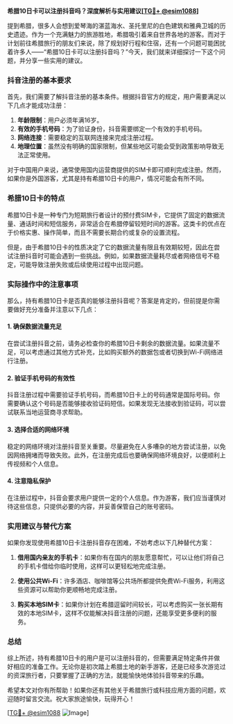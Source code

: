 **希腊10日卡可以注册抖音吗？深度解析与实用建议[[TG💪+ @esim1088](https://t.me/s/esim1088)]**

提到希腊，很多人会想到爱琴海的湛蓝海水、圣托里尼的白色建筑和雅典卫城的历史遗迹。作为一个充满魅力的旅游胜地，希腊吸引着来自世界各地的游客。而对于计划前往希腊旅行的朋友们来说，除了规划好行程和住宿，还有一个问题可能困扰着许多人——“希腊10日卡可以注册抖音吗？”今天，我们就来详细探讨一下这个问题，并分享一些实用的建议。

### 抖音注册的基本要求

首先，我们需要了解抖音注册的基本条件。根据抖音官方的规定，用户需要满足以下几点才能成功注册：

1. **年龄限制**：用户必须年满16岁。
2. **有效的手机号码**：为了验证身份，抖音需要绑定一个有效的手机号码。
3. **网络连接**：需要稳定的互联网连接来完成注册过程。
4. **地理位置**：虽然没有明确的国家限制，但某些地区可能会受到政策影响导致无法正常使用。

对于中国用户来说，通常使用国内运营商提供的SIM卡即可顺利完成注册。然而，如果你是外国游客，尤其是持有希腊10日卡的用户，情况可能会有所不同。

### 希腊10日卡的特点

希腊10日卡是一种专门为短期旅行者设计的预付费SIM卡，它提供了固定的数据流量、通话时间和短信服务，非常适合在希腊停留较短时间的游客。这类卡的优点在于价格实惠、操作简单，而且不需要长期合约或复杂的设置流程。

但是，由于希腊10日卡的性质决定了它的数据流量有限且有效期较短，因此在尝试注册抖音时可能会遇到一些挑战。例如，如果数据流量耗尽或者网络信号不稳定，可能导致注册失败或后续使用过程中出现问题。

### 实际操作中的注意事项

那么，持有希腊10日卡是否真的能够注册抖音呢？答案是肯定的，但前提是你需要做好充分准备并注意以下几点：

#### 1. 确保数据流量充足
在尝试注册抖音之前，请务必检查你的希腊10日卡剩余的数据流量。如果流量不足，可以考虑通过其他方式补充，比如购买额外的数据包或者切换到Wi-Fi网络进行注册。

#### 2. 验证手机号码的有效性
抖音注册过程中需要验证手机号码，而希腊10日卡上的号码通常是国际号码。你需要确认这个号码是否能够接收验证码短信。如果发现无法接收到验证码，可以尝试联系当地运营商寻求帮助。

#### 3. 选择合适的网络环境
稳定的网络环境对注册抖音至关重要。尽量避免在人多嘈杂的地方尝试注册，以免因网络拥堵而导致失败。此外，在注册完成后也要确保网络环境良好，以便顺利上传视频和个人信息。

#### 4. 注意隐私保护
在注册过程中，抖音会要求用户提供一定的个人信息。作为游客，我们应当谨慎对待这些信息，只提供必要的内容，并妥善保管自己的账号密码。

### 实用建议与替代方案

如果你发现使用希腊10日卡注册抖音存在困难，不妨考虑以下几种替代方案：

1. **借用国内亲友的手机卡**：如果你有在国内的朋友愿意帮忙，可以让他们将自己的手机卡借给你临时使用，这样可以更轻松地完成注册。
   
2. **使用公共Wi-Fi**：许多酒店、咖啡馆等公共场所都提供免费Wi-Fi服务，利用这些资源可以帮助你更顺畅地完成注册。

3. **购买本地SIM卡**：如果你计划在希腊逗留时间较长，可以考虑购买一张长期有效的本地SIM卡，这样不仅能解决抖音注册的问题，还能享受更多便利的服务。

### 总结

综上所述，持有希腊10日卡的用户是可以注册抖音的，但需要满足特定条件并做好相应的准备工作。无论你是初次踏上希腊土地的新手游客，还是已经多次游览过的资深旅行者，只要掌握了正确的方法，就能愉快地体验抖音带来的乐趣。

希望本文对你有所帮助！如果你还有其他关于希腊旅行或科技应用方面的问题，欢迎随时留言交流。祝大家旅途愉快，玩得开心！

[[TG💪+ @esim1088](https://t.me/s/esim1088) ![Image](https://i.postimg.cc/4NQfJmqS/Snipaste-2025-05-13-00-14-12.png)]